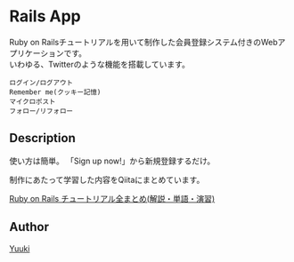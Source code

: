 # Rails App

Ruby on Railsチュートリアルを用いて制作した会員登録システム付きのWebアプリケーションです。<br>
いわゆる、Twitterのような機能を搭載しています。

```搭載機能
ログイン/ログアウト
Remember me(クッキー記憶)
マイクロポスト
フォロー/リフォロー
```

## Description

使い方は簡単。
「Sign up now!」から新規登録するだけ。

制作にあたって学習した内容をQiitaにまとめています。

[Ruby on Rails チュートリアル全まとめ(解説・単語・演習)](https://qiita.com/yuuki_netb/items/c43a87eca6313ad1903f)


## Author

[Yuuki](https://github.com/YuukiTetsuya)
